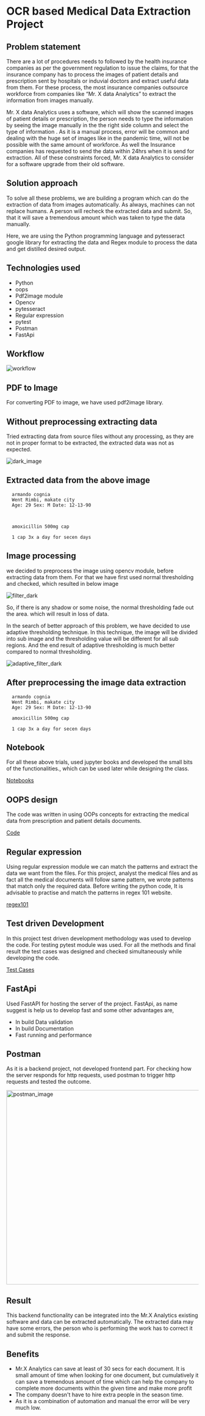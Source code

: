 # OCR based Medical Data Extraction Project

## Problem statement
There are a lot of procedures needs to followed by the health insurance companies as per the government regulation to issue the claims, for that the insurance company has to process the images of patient details and prescription sent by hospitals or induvial doctors and extract useful data from them. For these process, the most insurance companies outsource workforce from companies like “Mr. X data Analytics” to extract the information from images manually.

Mr. X data Analytics uses a software, which will show the scanned images of patient details or prescription, the person needs to type the information by seeing the image manually in the the right side column and select the type of information . As it is a manual process, error will be common and dealing with the huge set of images like in the pandemic time, will not be possible with the same amount of workforce. As well the Insurance companies has requested to send the data within 24hrs when it is send for extraction. All of these constraints forced, Mr. X data Analytics to consider for a software upgrade from their old software.

## Solution approach
To solve all these problems, we are building a program which can do the extraction of data from images automatically. As always, machines can not replace humans. A person will recheck the extracted data and submit. So, that it will save a tremendous amount which was taken to type the data manually.

Here, we are using the Python programming language and pytesseract google library for extracting the data and Regex module to process the data and get distilled desired output.

## Technologies used
* Python <br />
* oops <br />
* Pdf2image module <br />
* Opencv <br />
* pytesseract <br />
* Regular expression <br />
* pytest <br />
* Postman <br />
* FastApi <br />

## Workflow
![workflow](https://i.ibb.co/cFrT0bj/2024-06-11-19-21.png)

## PDF to Image
For converting PDF to image, we have used pdf2image library.

## Without preprocessing extracting data
Tried extracting data from source files without any processing, as they are not in proper format to be extracted, the extracted data was not as expected.

![dark_image](https://i.ibb.co/NrftC4j/dark-A-sample-prescription-containing-handwritten-texts-over-the-printed-lines.png)

## Extracted data from the above image
    

      armando cognia
      Went Rimbi, makate city
      Age: 29 Sex: M Date: 12-13-90

      

      amoxicillin 500mg cap

      1 cap 3x a day for secen days



## Image processing
we decided to preprocess the image using opencv module, before extracting data from them. For that we have first used normal thresholding and checked, which resulted in below image

![filter_dark](https://i.ibb.co/1TY20hG/error.png)

So, if there is any shadow or some noise, the normal thresholding fade out the area. which will result in loss of data.

In the search of better approach of this problem, we have decided to use adaptive thresholding technique. In this technique, the image will be divided into sub image and the thresholding value will be different for all sub regions. And the end result of adaptive thresholding is much better compared to normal thresholding.

![adaptive_filter_dark](https://i.ibb.co/d79yzgV/quality.png)

## After preprocessing the image data extraction

      armando cognia
      Went Rimbi, makate city
      Age: 29 Sex: M Date: 12-13-90   

      amoxicillin 500mg cap

      1 cap 3x a day for secen days
      
## Notebook
For all these above trials, used jupyter books and developed the small bits of the functionalities., which can be used later while designing the class.

[Notebooks](https://github.com/MirzaWaleed95/Data_Extraction_Project/tree/main/backend/notebooks)
      
## OOPS design
The code was written in using OOPs concepts for extracting the medical data from prescription and patient details documents.

[Code](https://github.com/MirzaWaleed95/Data_Extraction_Project/tree/main/backend/src)

## Regular expression
Using regular expression module we can match the patterns and extract the data we want from the files. For this project, analyst the medical files and as fact all the medical documents will follow same pattern, we wrote patterns that match only the required data. Before writing the python code, It is advisable to practise and match the patterns in regex 101 website.

[regex101](https://regex101.com/)

## Test driven Development
In this project test driven development methodology was used to develop the code. For testing pytest module was used. For all the methods and final result the test cases was designed and checked simultaneously while developing the code.

[Test Cases](https://github.com/MirzaWaleed95/Data_Extraction_Project/tree/main/backend/tests)

## FastApi
Used FastAPI for hosting the server of the project. FastApi, as name suggest is help us to develop fast and some other advantages are,

* In build Data validation <br/>
* In build Documentation <br/>
* Fast running and performance <br/>

## Postman
As it is a backend project, not developed frontend part. For checking how the server responds for http requests, used postman to trigger http requests and tested the outcome.

<img width="509" alt="postman_image" src="https://user-images.githubusercontent.com/108637079/188928733-bae5b7a2-028e-4d07-81ec-838ff7c166d8.PNG">




## Result
This backend functionality can be integrated into the Mr.X Analytics existing software and data can be extracted automatically. The extracted data may have some errors, the person who is performing the work has to correct it and submit the response.

## Benefits
* Mr.X Analytics can save at least of 30 secs for each document. It is small amount of time when looking for one document, but cumulatively it can save a tremendous amount of time which can help the company to complete more documents within the given time and make more profit <br/>
* The company doesn't have to hire extra people in the season time. <br/>
* As it is a combination of automation and manual the error will be very much low. <br/>
